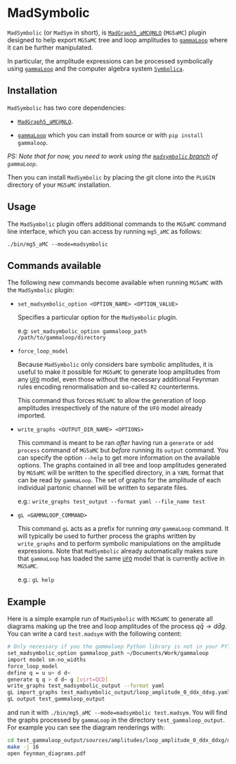 # MadSymbolic
`MadSymbolic` (or `MadSym` in short), is [`MadGraph5_aMC@NLO`](https://launchpad.net/mg5amcnlo) (`MG5aMC`) plugin designed to help export `MG5aMC` tree and loop amplitudes to [`gammaLoop`](https://github.com/alphal00p/gammaloop) where it can be further manipulated.

In particular, the amplitude expressions can be processed symbolically using [`gammaLoop`](https://github.com/alphal00p/gammaloop) and the computer algebra system [`Symbolica`](https://symbolica.io/).

## Installation

`MadSymbolic` has two core dependencies:

* [`MadGraph5_aMC@NLO`](https://launchpad.net/mg5amcnlo).

* [`gammaLoop`](https://github.com/alphal00p/gammaloop) which you can install from source or with `pip install gammaloop`. 

*PS: Note that for now, you need to work using the [`madsymbolic` branch](https://github.com/alphal00p/gammaloop/tree/madsymbolic) of `gammaLoop`*.

Then you can install `MadSymbolic` by placing the git clone into the `PLUGIN` directory of your `MG5aMC` installation.

## Usage

The `MadSymbolic` plugin offers additional commands to the `MG5aMC` command line interface, which you can access by running `mg5_aMC` as follows:

```
./bin/mg5_aMC --mode=madsymbolic
```

## Commands available

The following new commands become available when running `MG5aMC` with the `MadSymbolic` plugin:

* `set_madsymbolic_option <OPTION_NAME> <OPTION_VALUE>`

    Specifies a particular option for the `MadSymbolic` plugin.
    
    e.g: `set_madsymbolic_option gammaloop_path /path/to/gammaloop/directory`

* `force_loop_model`

    Because `MadSymbolic` only considers bare symbolic amplitudes, it is useful to make it possible for `MG5aMC` to generate loop amplitudes from any [`UFO`](https://arxiv.org/abs/2304.09883) model, even those without the necessary additional Feynman rules encoding renormalisation and so-called `R2` counterterms. 
    
    This command thus forces `MG5aMC` to allow the generation of loop amplitudes irrespectively of the nature of the `UFO` model already imported.

* `write_graphs <OUTPUT_DIR_NAME> <OPTIONS>`

    This command is meant to be ran *after* having run a `generate` or `add process` command of `MG5aMC` but *before* running its `output` command. You can specify the option `--help` to get more information on the available options.
    The graphs contained in all tree and loop amplitudes generated by `MG5aMC` will be written to the specified directory, in a `YAML` format that can be read by `gammaLoop`. The set of graphs for the amplitude of each individual partonic channel will be written to separate files.

    e.g.: `write_graphs test_output --format yaml --file_name test`

* `gL <GAMMALOOP_COMMAND>`

    This command `gL` acts as a prefix for running *any* `gammaLoop` command. It will typically be used to further process the graphs written by `write_graphs` and to perform symbolic manipulations on the amplitude expressions.
    Note that `MadSymbolic` already automatically makes sure that `gammaLoop` has loaded the same [`UFO`](https://arxiv.org/abs/2304.09883) model that is currently active in `MG5aMC`.

    e.g.: `gL help`

## Example

Here is a simple example run of `MadSymbolic` with `MG5aMC` to generate all diagrams making up the tree and loop amplitudes of the process $q \bar{q} \to d \bar{d}g$. You can write a card `test.madsym` with the following content:

```bash
# Only necessary if you the gammaloop Python library is not in your PYTHONPATH
set_madsymbolic_option gammaloop_path ~/Documents/Work/gammaloop
import model sm-no_widths
force_loop_model
define q = u u~ d d~
generate q q > d d~ g [virt=QCD]
write_graphs test_madsymbolic_output --format yaml
gL import_graphs test_madsymbolic_output/loop_amplitude_0_ddx_ddxg.yaml --format yaml
gL output test_gammaloop_output
```

and run it with `./bin/mg5_aMC --mode=madsymbolic test.madsym`.
You will find the graphs processed by `gammaLoop` in the directory `test_gammaloop_output`.
For example you can see the diagram renderings with:

```bash
cd test_gammaloop_output/sources/amplitudes/loop_amplitude_0_ddx_ddxg/drawings
make -j 16
open feynman_diagrams.pdf
```